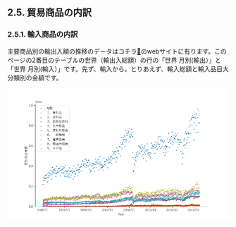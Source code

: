## 2.5. 貿易商品の内訳

### 2.5.1. 輸入商品の内訳

主要商品別の輸出入額の推移のデータはコチラ[🔗](https://www.customs.go.jp/toukei/suii/html/time.htm)のwebサイトに有ります。このページの2番目のテーブルの世界（輸出入総額）の行の「世界 月別(輸出）」と「世界 月別(輸入）」です。先ず、輸入から。とりあえず、輸入総額と輸入品目大分類別の金額です。

![](img/IMper_items.png)

